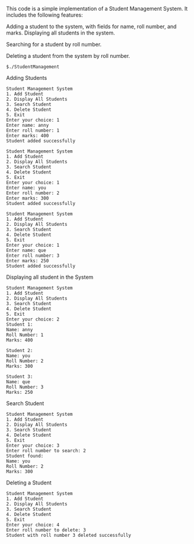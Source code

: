 This code is a simple implementation of a Student Management System. It includes the following features:

Adding a student to the system, with fields for name, roll number, and marks.
Displaying all students in the system.

Searching for a student by roll number.

Deleting a student from the system by roll number.

	$./StudentManagement

Adding Students

	Student Management System
	1. Add Student
	2. Display All Students
	3. Search Student
	4. Delete Student
	5. Exit
	Enter your choice: 1
	Enter name: anny
	Enter roll number: 1
	Enter marks: 400
	Student added successfully
	
	Student Management System
	1. Add Student
	2. Display All Students
	3. Search Student
	4. Delete Student
	5. Exit
	Enter your choice: 1
	Enter name: you
	Enter roll number: 2
	Enter marks: 300
	Student added successfully

	Student Management System
	1. Add Student
	2. Display All Students
	3. Search Student
	4. Delete Student
	5. Exit
	Enter your choice: 1
	Enter name: que
	Enter roll number: 3
	Enter marks: 250
	Student added successfully

Displaying all student in the System

	Student Management System
	1. Add Student
	2. Display All Students
	3. Search Student
	4. Delete Student
	5. Exit
	Enter your choice: 2
	Student 1:
	Name: anny
	Roll Number: 1
	Marks: 400

	Student 2:
	Name: you
	Roll Number: 2
	Marks: 300

	Student 3:
	Name: que
	Roll Number: 3
	Marks: 250
	
Search Student

	Student Management System
	1. Add Student
	2. Display All Students
	3. Search Student
	4. Delete Student
	5. Exit
	Enter your choice: 3
	Enter roll number to search: 2
	Student found:
	Name: you
	Roll Number: 2
	Marks: 300
	
Deleting a Student

	Student Management System
	1. Add Student
	2. Display All Students
	3. Search Student
	4. Delete Student
	5. Exit
	Enter your choice: 4
	Enter roll number to delete: 3
	Student with roll number 3 deleted successfully
